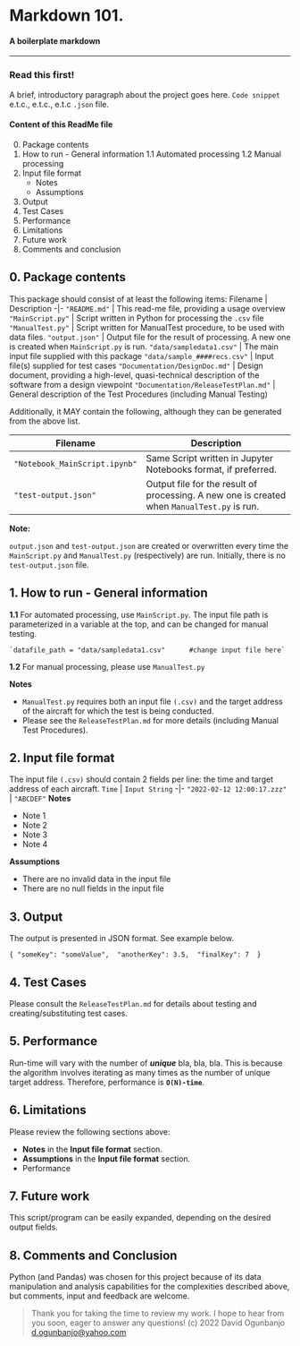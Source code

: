 # Markdown 101.
#### A boilerplate markdown 
_______
### Read this first!
A brief, introductory paragraph about the project goes here.
 `Code snippet`
 e.t.c., e.t.c., e.t.c `.json` file.

#### Content of this ReadMe file
0. Package contents
1.	How to run - General information
1.1 Automated processing
1.2 Manual processing
2.	Input file format
    - Notes
    - Assumptions
3.	Output
4.	Test Cases
5.	Performance
6.	Limitations
7.	Future work
8.	Comments and conclusion


## 0. Package contents
This package should consist of at least the following items:
Filename | Description
-|- 
`"README.md"` | This read-me file, providing a usage overview
`"MainScript.py"` | Script written in Python for processing the `.csv` file
`"ManualTest.py"` | Script written for ManualTest procedure, to be used with data files.
`"output.json"` | Output file for the result of processing.  A new one is created when `MainScript.py` is run.
`"data/sampledata1.csv"` | The main input file supplied with this package
`"data/sample_####recs.csv"` | Input file(s) supplied for test cases
`"Documentation/DesignDoc.md"` | Design document, providing a high-level, quasi-technical description of the software from a design viewpoint
`"Documentation/ReleaseTestPlan.md"` | General description of the Test Procedures (including Manual Testing)

Additionally, it MAY contain the following, although they can be generated from the above list.

Filename | Description
-|-
`"Notebook_MainScript.ipynb"` | Same Script written in Jupyter Notebooks format, if preferred.
`"test-output.json"` | Output file for the result of processing.  A new one is created when `ManualTest.py` is run.


**Note:**

`output.json` and `test-output.json` are created or overwritten every time the `MainScript.py` and `ManualTest.py` (respectively) are run.  Initially, there is no `test-output.json` file.

## 1. How to run - General information
**1.1** For automated processing, use `MainScript.py`.  The input file path is parameterized in a variable at the top, and can be changed for manual testing.

    `datafile_path = "data/sampledata1.csv"      #change input file here`

**1.2** For manual processing, please use `ManualTest.py`



**Notes**
- `ManualTest.py` requires both an input file `(.csv)` and the target address of the aircraft for which the test is being conducted.
- Please see the `ReleaseTestPlan.md` for more details (including Manual Test Procedures).


## 2. Input file format

The input file `(.csv)` should contain 2 fields per line: the time and target address of each aircraft.
`Time` | `Input String`
-|- 
`"2022-02-12 12:00:17.zzz"` | `"ABCDEF"`
**Notes**
- Note 1
- Note 2
- Note 3
- Note 4

**Assumptions**
- There are no invalid data in the input file
- There are no null fields in the input file

## 3. Output 

The output is presented in JSON format.  See example below.  

`{
    "someKey": "someValue", 
    "anotherKey": 3.5, 
    "finalKey": 7 
}`



## 4. Test Cases

Please consult the `ReleaseTestPlan.md` for details about testing and creating/substituting test cases.

## 5. Performance
Run-time will vary with the number of ***unique*** bla, bla, bla.  This is because the algorithm involves iterating as many times as the number of unique target address.  Therefore, performance is **`O(N)-time`**.

## 6. Limitations
Please review the following sections above: 
- **Notes** in the **Input file format** section.
- **Assumptions** in the **Input file format** section.
- Performance

## 7. Future work

This script/program can be easily expanded, depending on the desired output fields.

## 8. Comments and Conclusion
Python (and Pandas) was chosen for this project because of its data manipulation and analysis capabilities for the complexities described above, but comments, input and feedback are welcome.

>Thank you for taking the time to review my work.  I hope to hear from you soon, eager to answer any questions!
(c) 2022 David Ogunbanjo
d.ogunbanjo@yahoo.com